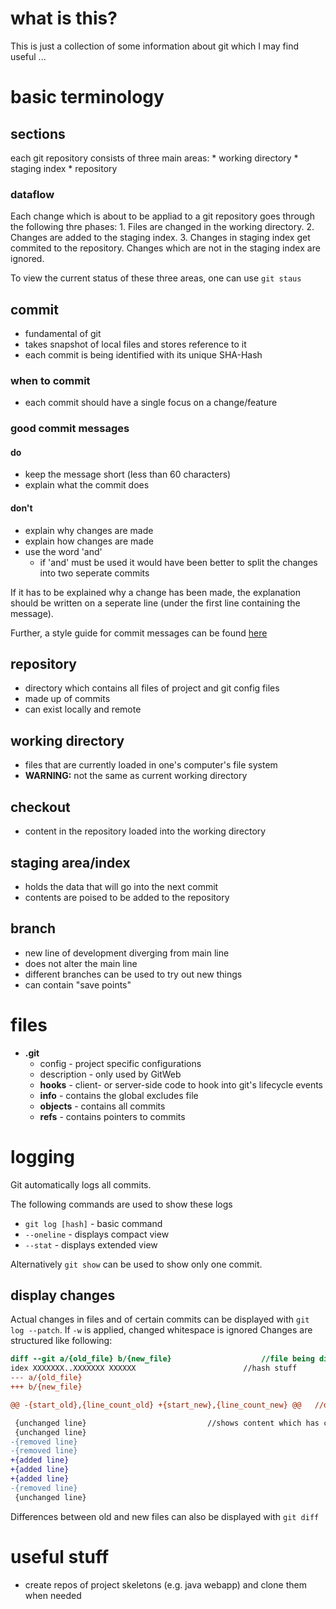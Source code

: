 # what is this?
This is just a collection of some information about git which I may find useful ...

# basic terminology

## sections
each git repository consists of three main areas:
	* working directory
	* staging index
	* repository

### dataflow
Each change which is about to be appliad to a git repository goes through the following thre phases:
	1. Files are changed in the working directory.
	2. Changes are added to the staging index. 
	3. Changes in staging index get commited to the repository. Changes which are not in the staging index are ignored.

To view the current status of these three areas, one can use `git staus`

## commit
* fundamental of git
* takes snapshot of local files and stores reference to it
* each commit is being identified with its unique SHA-Hash

### when to commit
* each commit should have a single focus on a change/feature

### good commit messages
#### do
* keep the message short (less than 60 characters)
* explain what the commit does
#### don't
* explain why changes are made
* explain how changes are made
* use the word 'and'
	* if 'and' must be used it would have been better to split the changes into two seperate commits

If it has to be explained why a change has been made, the explanation should be written on a seperate line (under the first line containing the message).

Further, a style guide for commit messages can be found [here](https://udacity.github.io/git-styleguide/ "udacity's commit message style guide")

## repository
* directory which contains all files of project and git config files
* made up of commits
* can exist locally and remote

## working directory
* files that are currently loaded in one's computer's file system
* **WARNING:** not the same as current working directory

## checkout
* content in the repository loaded into the working directory

## staging area/index
* holds the data that will go into the next commit
* contents are poised to be added to the repository

## branch
* new line of development diverging from main line
* does not alter the main line
* different branches can be used to try out new things
* can contain "save points"

# files
* **.git**
	* config	- project specific configurations
	* description	- only used by GitWeb
	* **hooks**	- client- or server-side code to hook into git's lifecycle events
	* **info**	- contains the global excludes file
	* **objects**	- contains all commits
	* **refs**	- contains pointers to commits

# logging
Git automatically logs all commits.

The following commands are used to show these logs
* `git log [hash]`	- basic command
* `--oneline`		- displays compact view
* `--stat`		- displays extended view

Alternatively `git show` can be used to show only one commit.

## display changes
Actual changes in files and of certain commits can be displayed with `git log --patch`. If `-w` is applied, changed whitespace is ignored
Changes are structured like following:

```Diff
diff --git a/{old_file} b/{new_file}					//file being displayed
idex XXXXXXX..XXXXXXX XXXXXX						//hash stuff
--- a/{old_file}
+++ b/{new_file}

@@ -{start_old},{line_count_old} +{start_new},{line_count_new} @@	//describes where edits where made

 {unchanged line}							//shows content which has changed
 {unchanged line}
-{removed line}
-{removed line}
+{added line}
+{added line}
+{added line}
-{removed line}
 {unchanged line}

```

Differences between old and new files can also be displayed with `git diff`

# useful stuff
* create repos of project skeletons (e.g. java webapp) and clone them when needed

